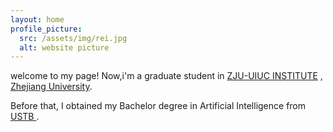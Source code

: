 ```yaml
---
layout: home
profile_picture:
  src: /assets/img/rei.jpg
  alt: website picture
---
```


<p>
  welcome to my page! Now,i'm a graduate student in <a href="https://zjui.intl.zju.edu.cn/">ZJU-UIUC INSTITUTE</a> , <a href="https://www.zju.edu.cn/">Zhejiang University</a>.
</p>

<p>
 Before that, I obtained my Bachelor degree in Artificial Intelligence from <a href ="https://www.ustb.edu.cn/" > USTB </a>.

</p>
